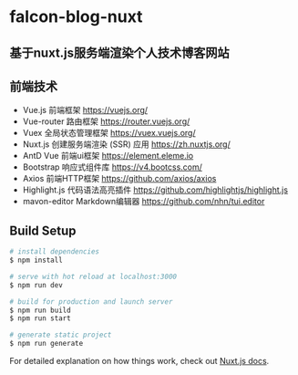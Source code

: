 # falcon-blog-nuxt
## 基于nuxt.js服务端渲染个人技术博客网站
## 前端技术
+ Vue.js 前端框架 https://vuejs.org/
+ Vue-router 路由框架 https://router.vuejs.org/
+ Vuex 全局状态管理框架 https://vuex.vuejs.org/
+ Nuxt.js 创建服务端渲染 (SSR) 应用 https://zh.nuxtjs.org/
+ AntD Vue 前端ui框架 https://element.eleme.io
+ Bootstrap 响应式组件库 https://v4.bootcss.com/
+ Axios 前端HTTP框架 https://github.com/axios/axios
+ Highlight.js 代码语法高亮插件 https://github.com/highlightjs/highlight.js
+ mavon-editor Markdown编辑器 https://github.com/nhn/tui.editor
## Build Setup

```bash
# install dependencies
$ npm install

# serve with hot reload at localhost:3000
$ npm run dev

# build for production and launch server
$ npm run build
$ npm run start

# generate static project
$ npm run generate
```

For detailed explanation on how things work, check out [Nuxt.js docs](https://nuxtjs.org).
